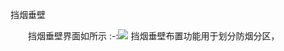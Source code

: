 挡烟垂壁
<br/>

&emsp;&emsp;挡烟垂壁界面如所示
:-:![](.topwrite/assets/image_1660199819896.png)
挡烟垂壁布置功能用于划分防烟分区，